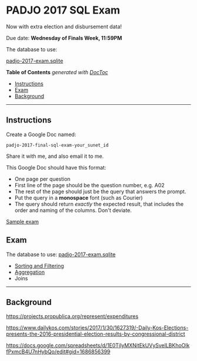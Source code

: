 # PADJO 2017 SQL Exam 

Now with extra election and disbursement data!

Due date: **Wednesday of Finals Week, 11:59PM**

The database to use:
  
[padjo-2017-exam.sqlite](https://github.com/dannguyen/padjo-2017-sql-exam/raw/master/padjo-2017-exam.sqlite)




<!-- START doctoc generated TOC please keep comment here to allow auto update -->
<!-- DON'T EDIT THIS SECTION, INSTEAD RE-RUN doctoc TO UPDATE -->
**Table of Contents**  *generated with [DocToc](https://github.com/thlorenz/doctoc)*

- [Instructions](#instructions)
- [Exam](#exam)
- [Background](#background)

<!-- END doctoc generated TOC please keep comment here to allow auto update -->




---------------

## Instructions

Create a Google Doc named:

    padjo-2017-final-sql-exam-your_sunet_id

Share it with me, and also email it to me.

This Google Doc should have this format:

- One page per question
- First line of the page should be the question number, e.g. A02
- The rest of the page should just be the query that answers the prompt. 
- Put the query in a **monospace** font (such as Courier)
- The query should return *exactly* the expected result, that includes the order and naming of the columns. Don't deviate.

[Sample exam](https://docs.google.com/document/d/1ghm3FrYs_bAnl4CBhdEhJz3mMTzWj3QnCmnfMLkSNvc/edit#)



## Exam

The database to use: [padjo-2017-exam.sqlite](https://github.com/dannguyen/padjo-2017-sql-exam/raw/master/padjo-2017-exam.sqlite)

- [Sorting and Filtering](exam/questions/sorting-filtering.md)
- [Aggregation](exam/questions/aggregation.md)
- Joins




-----------------

## Background

https://projects.propublica.org/represent/expenditures


https://www.dailykos.com/stories/2017/1/30/1627319/-Daily-Kos-Elections-presents-the-2016-presidential-election-results-by-congressional-district

https://docs.google.com/spreadsheets/d/1E0TjIyMXNitEkUVySvelLBKhoOlkfPxmcB4U7nHybQo/edit#gid=1686856399

